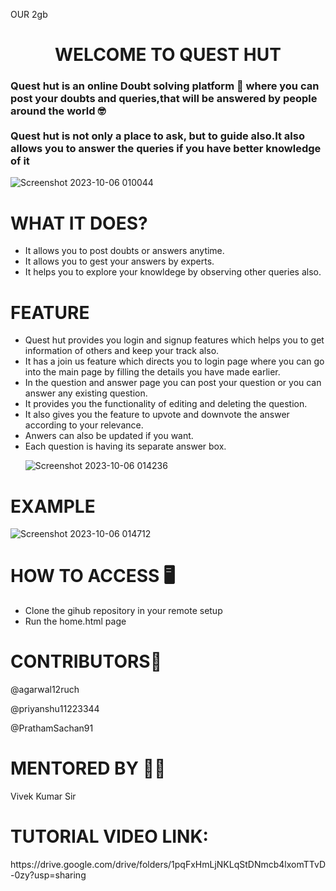 
OUR 2gb

<h1 style="text-align:center;">WELCOME TO QUEST HUT</h1>
<h3>Quest hut is an online Doubt solving platform 📖 where you can post your doubts and queries,that will be answered by people around the world 🤓 <br><br>
Quest hut is not only a place to ask, but to guide also.It  also allows you to answer the queries if you have better knowledge of it</h3>


![Screenshot 2023-10-06 010044](https://github.com/agarwal12ruch/Devheat_Beta_2GB/assets/144489931/2bbd25b1-8333-4e93-8817-504183f916df)
<h1>  WHAT IT DOES?</h1>
<ul>
  <li>It allows you to post doubts or answers anytime.</li>
  <li>It allows you to gest your answers by experts.</li>
  <li>It helps you to explore your knowldege by observing other queries also.</li>
</ul>
<h1>FEATURE</h1>
<ul>
<li>Quest hut provides you login and signup features which helps you to get information of others and keep your track also.</li>
<li>It has a join us feature which directs you to login page where you can go into the main page by filling the details you have made earlier.</li>
<li>In the question and answer page you can post your question or you can answer any existing question.</li>
  <li>It provides you the functionality of editing and deleting the question.</li>
  <li>It also gives you the feature to upvote and downvote the answer according to your relevance.</li>
  <li>Anwers can also be updated if you want.</li>
  <li>Each question is having its separate answer box.</li>

 ![Screenshot 2023-10-06 014236](https://github.com/agarwal12ruch/Devheat_Beta_2GB/assets/144489931/eb586c05-5015-4340-8bfd-4ce5904fcdc1)
<br>
</ul>
<h1>EXAMPLE</h1>


 ![Screenshot 2023-10-06 014712](https://github.com/agarwal12ruch/Devheat_Beta_2GB/assets/144489931/338a8fe1-350d-48c8-9e2a-2c4e8d0f370c)
<h1>HOW TO ACCESS 🖥️</h1>
<ul>
  <li>Clone the gihub repository in your remote setup</li>
  <li>Run the home.html page</li>
</ul>
<h1>CONTRIBUTORS🤝</h1>
<p>@agarwal12ruch</p>
<p>@priyanshu11223344</p>
<p>@PrathamSachan91</p>
<h1> MENTORED BY 👨‍🏫</h1>
<p>Vivek Kumar Sir</p>
<h1>TUTORIAL VIDEO LINK:</h1>
<p> https://drive.google.com/drive/folders/1pqFxHmLjNKLqStDNmcb4lxomTTvD-0zy?usp=sharing</p>
